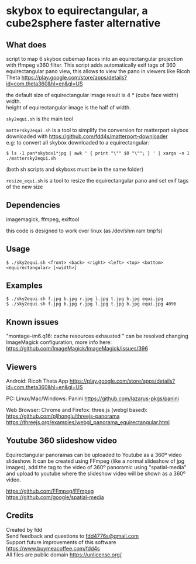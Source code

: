 # skybox to equirectangular, a cube2sphere faster alternative

## What does

script to map 6 skybox cubemap faces into an equirectangular projection with ffmpeg v360 filter. This script adds automatically exif tags of 360 equirectangular pano view, this allows to view the pano in viewers like Ricoh Theta https://play.google.com/store/apps/details?id=com.theta360&hl=en&gl=US  

the default size of equirectangular image result is 4 * (cube face width) width.  
height of equirectangular image is the half of width.  

`sky2equi.sh` is the main tool  

`mattersky2equi.sh` is a tool to simplify the conversion for matterport skybox downloaded with https://github.com/fdd4s/matterport-downloader  
e.g: to convert all skybox downloaded to a equirectangular:  

    $ ls -1 pan*skybox1*jpg | awk ' { print "\"" $0 "\""; } ' | xargs -n 1 ./mattersky2equi.sh  

(both sh scripts and skyboxs must be in the same folder)

`resize_equi.sh` is a tool to resize the equirectangular pano and set exif tags of the new size  

## Dependencies

imagemagick, ffmpeg, exiftool  

this code is designed to work over linux (as /dev/shm ram tmpfs)  

## Usage

    $ ./sky2equi.sh <front> <back> <right> <left> <top> <bottom> <equirectangular> [<width>]  

## Examples

    $ ./sky2equi.sh f.jpg b.jpg r.jpg l.jpg t.jpg b.jpg equi.jpg  
    $ ./sky2equi.sh f.jpg b.jpg r.jpg l.jpg t.jpg b.jpg equi.jpg 4096  

## Known issues

"montage-im6.q16: cache resources exhausted " can be resolved changing ImageMagick configuration, more info here: https://github.com/ImageMagick/ImageMagick/issues/396  

## Viewers

Android: Ricoh Theta App https://play.google.com/store/apps/details?id=com.theta360&hl=en&gl=US  

PC: Linux/Mac/Windows: Panini https://github.com/lazarus-pkgs/panini  

Web Browser: Chrome and Firefox: three.js (webgl based): https://github.com/pljhonglu/threejs-panorama https://threejs.org/examples/webgl_panorama_equirectangular.html  

## Youtube 360 slideshow video

Equirectangular panoramas can be uploaded to Youtube as a 360º video slideshow. It can be created using FFmpeg (like a normal slideshow of jpg images), add the tag to the video of 360º panoramic using "spatial-media" and upload to youtube where the slideshow video will be shown as a 360º video.  

https://github.com/FFmpeg/FFmpeg  
https://github.com/google/spatial-media  

## Credits

Created by fdd  
Send feedback and questions to fdd4776s@gmail.com  
Support future improvements of this software https://www.buymeacoffee.com/fdd4s  
All files are public domain https://unlicense.org/  
